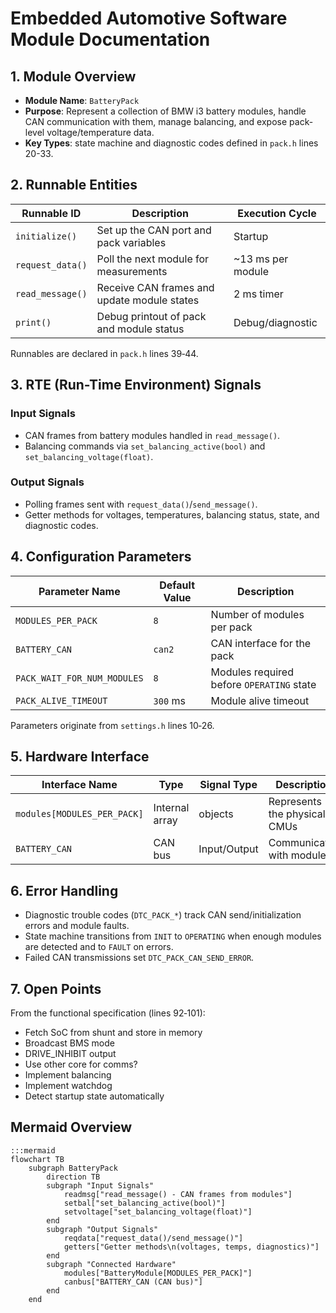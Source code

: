 # Embedded Automotive Software Module Documentation

## 1. Module Overview

- **Module Name**: `BatteryPack`
- **Purpose**: Represent a collection of BMW i3 battery modules, handle CAN communication with them, manage balancing, and expose pack-level voltage/temperature data.
- **Key Types**: state machine and diagnostic codes defined in `pack.h` lines 20-33.

## 2. Runnable Entities

| Runnable ID   | Description                                      | Execution Cycle |
|---------------|--------------------------------------------------|-----------------|
| `initialize()`| Set up the CAN port and pack variables            | Startup |
| `request_data()`| Poll the next module for measurements            | ~13&nbsp;ms per module |
| `read_message()`| Receive CAN frames and update module states      | 2&nbsp;ms timer |
| `print()`     | Debug printout of pack and module status          | Debug/diagnostic |

Runnables are declared in `pack.h` lines 39‑44.

## 3. RTE (Run-Time Environment) Signals

### Input Signals

- CAN frames from battery modules handled in `read_message()`.
- Balancing commands via `set_balancing_active(bool)` and `set_balancing_voltage(float)`.

### Output Signals

- Polling frames sent with `request_data()`/`send_message()`.
- Getter methods for voltages, temperatures, balancing status, state, and diagnostic codes.

## 4. Configuration Parameters

| Parameter Name              | Default Value | Description |
|-----------------------------|---------------|-------------|
| `MODULES_PER_PACK`          | `8` | Number of modules per pack |
| `BATTERY_CAN`               | `can2` | CAN interface for the pack |
| `PACK_WAIT_FOR_NUM_MODULES` | `8` | Modules required before `OPERATING` state |
| `PACK_ALIVE_TIMEOUT`        | `300` ms | Module alive timeout |

Parameters originate from `settings.h` lines 10‑26.

## 5. Hardware Interface

| Interface Name | Type | Signal Type | Description |
|----------------|------|-------------|-------------|
| `modules[MODULES_PER_PACK]` | Internal array | objects | Represents the physical CMUs |
| `BATTERY_CAN` | CAN bus | Input/Output | Communicates with modules |

## 6. Error Handling

- Diagnostic trouble codes (`DTC_PACK_*`) track CAN send/initialization errors and module faults.
- State machine transitions from `INIT` to `OPERATING` when enough modules are detected and to `FAULT` on errors.
- Failed CAN transmissions set `DTC_PACK_CAN_SEND_ERROR`.

## 7. Open Points

From the functional specification (lines 92‑101):

- Fetch SoC from shunt and store in memory
- Broadcast BMS mode
- DRIVE_INHIBIT output
- Use other core for comms?
- Implement balancing
- Implement watchdog
- Detect startup state automatically

## Mermaid Overview

```
:::mermaid
flowchart TB
    subgraph BatteryPack
        direction TB
        subgraph "Input Signals"
            readmsg["read_message() - CAN frames from modules"]
            setbal["set_balancing_active(bool)"]
            setvoltage["set_balancing_voltage(float)"]
        end
        subgraph "Output Signals"
            reqdata["request_data()/send_message()"]
            getters["Getter methods\n(voltages, temps, diagnostics)"]
        end
        subgraph "Connected Hardware"
            modules["BatteryModule[MODULES_PER_PACK]"]
            canbus["BATTERY_CAN (CAN bus)"]
        end
    end
```
